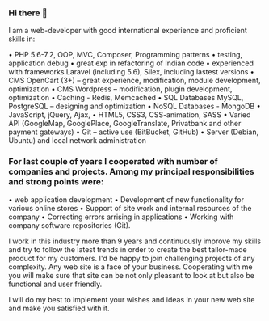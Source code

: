 ### Hi there 👋

I am a web-developer with good international experience and proficient skills in:

  • PHP 5.6-7.2, OOP, MVC, Composer, Programming patterns
  • testing, application debug
  • great exp in refactoring of Indian code
  • experienced with frameworks Laravel (including 5.6), Silex, including lastest versions
  • CMS OpenCart (3+) – great experience, modification, module development, optimization
  • CMS Wordpress – modification, plugin development, optimization
  • Caching - Redis, Memcached
  • SQL Databases MySQL, PostgreSQL – designing and optimization
  • NoSQL Databases - MongoDB
  • JavaScript, jQuery, Ajax,
  • HTML5, CSS3, CSS-animation, SASS
  • Varied API (GoogleMap, GooglePlace, GoogleTranslate, Privatbank and other payment gateways)
  • Git – active use (BitBucket, GitHub)
  • Server (Debian, Ubuntu) and local network administration

### For last couple of years I cooperated with number of companies and projects. Among my principal responsibilities and strong points were:

  • web application development
  • Development of new functionality for various online stores
  • Support of site work and internal resources of the company
  • Correcting errors arrising in applications
  • Working with company software repositories (Git).

I work in this industry more than 9 years and continuously improve my skills and try to follow the latest trends in order to create the best tailor-made product for my customers. I'd be happy to join challenging projects of any complexity.
Any web site is a face of your business. Cooperating with me you will make sure that site can be not only pleasant to look at but also be functional and user friendly.

I will do my best to implement your wishes and ideas in your new web site and make you satisfied with it.

<!--
**denverzp/denverzp** is a ✨ _special_ ✨ repository because its `README.md` (this file) appears on your GitHub profile.

Here are some ideas to get you started:

- 🔭 I’m currently working on ...
- 🌱 I’m currently learning ...
- 👯 I’m looking to collaborate on ...
- 🤔 I’m looking for help with ...
- 💬 Ask me about ...
- 📫 How to reach me: ...
- 😄 Pronouns: ...
- ⚡ Fun fact: ...
-->
